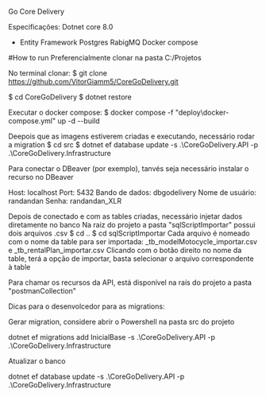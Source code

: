 Go Core Delivery

Especificações:
Dotnet core 8.0
- Entity Framework
Postgres
RabigMQ
Docker compose

#How to run
Preferencialmente clonar na pasta C:/Projetos

No terminal clonar:
$ git clone https://github.com/VitorGiamm5/CoreGoDelivery.git

$ cd CoreGoDelivery
$ dotnet restore

Executar o docker compose:
$ docker compose -f "deploy\docker-compose.yml" up -d --build

Deepois que as imagens estiverem criadas e executando, necessário rodar a migration
$ cd src
$ dotnet ef database update -s .\CoreGoDelivery.API -p .\CoreGoDelivery.Infrastructure

Para conectar o DBeaver (por exemplo), tanvés seja necessário instalar o recurso no DBeaver

Host: localhost
Port: 5432
Bando de dados: dbgodelivery
Nome de usuário: randandan
Senha: randandan_XLR

Depois de conectado e com as tables criadas, necessário injetar dados diretamente no banco
Na raiz do projeto a pasta "sqlScriptImportar" possui dois arquivos .csv
$ cd ..
$ cd sqlScriptImportar
Cada arquivo é nomeado com o nome da table para ser importada: _tb_modelMotocycle_importar.csv e _tb_rentalPlan_importar.csv
Clicando com o botão direito no nome da table, terá a opção de importar, basta selecionar o arquivo correspondente à table

Para chamar os recursos da API, está disponível na raís do projeto a pasta "postmanCollection"


Dicas para o desenvolcedor para as migrations:

Gerar migration, considere abrir o Powershell na pasta src do projeto

dotnet ef migrations add InicialBase -s .\CoreGoDelivery.API -p .\CoreGoDelivery.Infrastructure

Atualizar o banco

dotnet ef database update -s .\CoreGoDelivery.API -p .\CoreGoDelivery.Infrastructure
